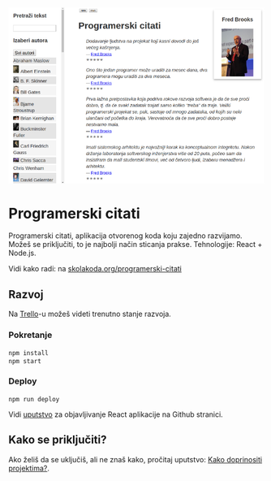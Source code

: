 [![](screen.png)](https://skolakoda.org/programerski-citati/)

# Programerski citati

Programerski citati, aplikacija otvorenog koda koju zajedno razvijamo. Možeš se priključiti, to je najbolji način sticanja prakse. Tehnologije: React + Node.js.

Vidi kako radi: na [skolakoda.org/programerski-citati](https://skolakoda.org/programerski-citati/)

## Razvoj

Na [Trello](https://trello.com/b/fBcFTxgo/programerski-citati)-u možeš videti trenutno stanje razvoja.

### Pokretanje

```
npm install
npm start

```

### Deploy

```
npm run deploy
```

Vidi [uputstvo](https://github.com/facebookincubator/create-react-app/blob/master/packages/react-scripts/template/README.md#github-pages) za objavljivanje React aplikacije na Github stranici.

## Kako se priključiti?

Ako želiš da se uključiš, ali ne znaš kako, pročitaj uputstvo: [Kako doprinositi projektima?](http://skolakoda.org/kako-doprinositi/).
